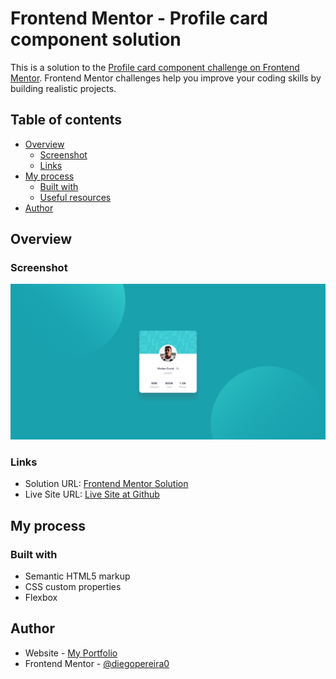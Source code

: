 # Frontend Mentor - Profile card component solution

This is a solution to the [Profile card component challenge on Frontend Mentor](https://www.frontendmentor.io/challenges/profile-card-component-cfArpWshJ). Frontend Mentor challenges help you improve your coding skills by building realistic projects.

## Table of contents

- [Overview](#overview)
  - [Screenshot](#screenshot)
  - [Links](#links)
- [My process](#my-process)
  - [Built with](#built-with)
  - [Useful resources](#useful-resources)
- [Author](#author)

## Overview

### Screenshot

![](./profile-card-screenshot.png)

### Links

- Solution URL: [Frontend Mentor Solution](https://www.frontendmentor.io/solutions/profile-card-component-main-gNsv1e-eO_)
- Live Site URL: [Live Site at Github](https://diegopereira0.github.io/profile-card-component-main/)

## My process

### Built with

- Semantic HTML5 markup
- CSS custom properties
- Flexbox

## Author

- Website - [My Portfolio](https://dribbble.com/diego-pereira)
- Frontend Mentor - [@diegopereira0](https://www.frontendmentor.io/profile/diegopereira0)
